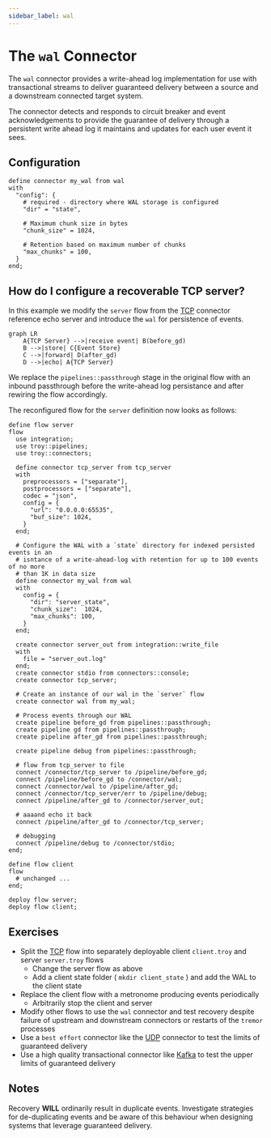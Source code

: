 ```yaml
---
sidebar_label: wal
---
```


# The `wal` Connector

The `wal` connector provides a write-ahead log implementation for use with transactional streams
to deliver guaranteed delivery between a source and a downstream connected target system.

The connector detects and responds to circuit breaker and event acknowledgements to provide the
guarantee of delivery through a persistent write ahead log it maintains and updates for each
user event it sees.

## Configuration

```tremor
define connector my_wal from wal
with
  "config": {
    # required - directory where WAL storage is configured
    "dir" = "state",

    # Maximum chunk size in bytes
    "chunk_size" = 1024,

    # Retention based on maximum number of chunks
    "max_chunks" = 100,
  }
end;
```


## How do I configure a recoverable TCP server?

In this example we modify the `server` flow from the [TCP](./tcp) connector reference
echo server and introduce the `wal` for persistence of events.

```mermaid
graph LR
    A{TCP Server} -->|receive event| B(before_gd)
    B -->|store| C{Event Store}
    C -->|forward| D(after_gd)
    D -->|echo| A{TCP Server}
```

We replace the `pipelines::passthrough` stage in the original flow with an
inbound passthrough before the write-ahead log persistance and after rewiring
the flow accordingly.

The reconfigured flow for the `server` definition now looks as follows:

```tremor
define flow server
flow
  use integration;
  use troy::pipelines;
  use troy::connectors;

  define connector tcp_server from tcp_server
  with
    preprocessors = ["separate"],
    postprocessors = ["separate"],
    codec = "json",
    config = {
      "url": "0.0.0.0:65535",
      "buf_size": 1024,
    }
  end;

  # Configure the WAL with a `state` directory for indexed persisted events in an
  # isntance of a write-ahead-log with retention for up to 100 events of no more
  # than 1K in data size
  define connector my_wal from wal
  with
    config = {
      "dir": "server_state",
      "chunk_size":  1024,
      "max_chunks": 100,
    }
  end;

  create connector server_out from integration::write_file
  with
    file = "server_out.log"
  end;
  create connector stdio from connectors::console;
  create connector tcp_server;

  # Create an instance of our wal in the `server` flow
  create connector wal from my_wal;

  # Process events through our WAL
  create pipeline before_gd from pipelines::passthrough;
  create pipeline gd from pipelines::passthrough;
  create pipeline after_gd from pipelines::passthrough;

  create pipeline debug from pipelines::passthrough;

  # flow from tcp_server to file
  connect /connector/tcp_server to /pipeline/before_gd;
  connect /pipeline/before_gd to /connector/wal;
  connect /connector/wal to /pipeline/after_gd;
  connect /connector/tcp_server/err to /pipeline/debug;
  connect /pipeline/after_gd to /connector/server_out;

  # aaaand echo it back
  connect /pipeline/after_gd to /connector/tcp_server;

  # debugging
  connect /pipeline/debug to /connector/stdio;
end;

define flow client
flow
  # unchanged ...
end;

deploy flow server;
deploy flow client;
```

## Exercises

* Split the [TCP](./tcp) flow into separately deployable client `client.troy` and server `server.troy` flows
   * Change the server flow as above
   * Add a client state folder ( `mkdir client_state` ) and add the WAL to the client state
* Replace the client flow with a metronome producing events periodically
   * Arbitrarily stop the client and server
* Modify other flows to use the `wal` connector and test recovery despite failure of upstream and downstream connectors
  or restarts of the `tremor` processes
* Use a `best effort` connector like the [UDP](./udp) connector to test the limits of guaranteed delivery
* Use a high quality transactional connector like [Kafka](./kafka) to test the upper limits of guaranteed delivery

## Notes

Recovery __WILL__ ordinarily result in duplicate events. Investigate strategies for de-duplicating events and be aware
of this behaviour when designing systems that leverage guaranteed delivery.


